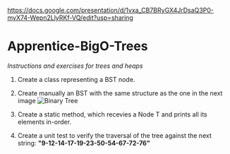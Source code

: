 https://docs.google.com/presentation/d/1vxa_CB7BRyGX4JrDsaQ3P0-myX74-Wepn2LlyRKf-VQ/edit?usp=sharing

# Apprentice-BigO-Trees
*Instructions and exercises for trees and heaps*

1. Create a class representing a BST node.

2. Create manually an BST with the same structure as the one in the next image
    ![Binary Tree](https://i.stack.imgur.com/36FkR.png "Optional Title")

3. Create a static method, which recevies a Node T and prints all its elements in-order.

4. Create a unit test to verify the traversal of the tree against the next string: **"9-12-14-17-19-23-50-54-67-72-76"**
